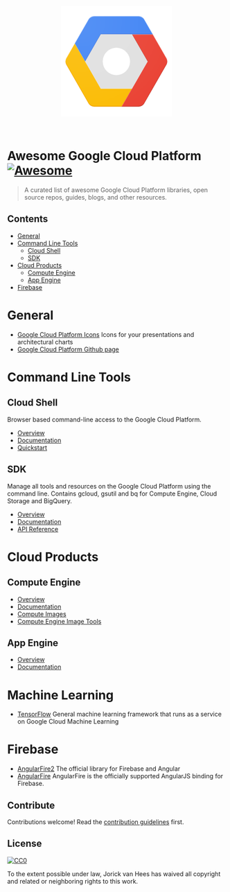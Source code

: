 <br/>
<p align="center">
  <img src="https://github.com/jvanhees/awesome-google-cloud-platform/raw/master/Google%20Cloud%20Platform.png">
</p>
<br/>

# Awesome Google Cloud Platform [![Awesome](https://cdn.rawgit.com/sindresorhus/awesome/d7305f38d29fed78fa85652e3a63e154dd8e8829/media/badge.svg)](https://github.com/sindresorhus/awesome)

> A curated list of awesome Google Cloud Platform libraries, open source repos, guides, blogs, and other resources.


## Contents

- [General](#general)
- [Command Line Tools](#command-line-tools)
  - [Cloud Shell](#cloud-shell)
  - [SDK](#sdk)
- [Cloud Products](#products)
  - [Compute Engine](#compute-engine)
  - [App Engine](#app-engine)
- [Firebase](#firebase)


# General

- [Google Cloud Platform Icons](https://cloud.google.com/icons/) Icons for your presentations and architectural charts
- [Google Cloud Platform Github page](https://github.com/GoogleCloudPlatform)


# Command Line Tools

## Cloud Shell

Browser based command-line access to the Google Cloud Platform.

- [Overview](https://cloud.google.com/shell/)
- [Documentation](https://cloud.google.com/shell/docs/)
- [Quickstart](https://cloud.google.com/shell/docs/quickstart)


## SDK

Manage all tools and resources on the Google Cloud Platform using the command line. Contains gcloud, gsutil and bq for Compute Engine, Cloud Storage and BigQuery.

- [Overview](https://cloud.google.com/sdk/)
- [Documentation](https://cloud.google.com/sdk/docs/)
- [API Reference](https://cloud.google.com/sdk/gcloud/reference/)


# Cloud Products

## Compute Engine

- [Overview](https://cloud.google.com/appengine/?hl=nl)
- [Documentation](https://cloud.google.com/compute/docs/?hl=nl)
- [Compute Images](https://github.com/GoogleCloudPlatform/compute-image-packages)
- [Compute Engine Image Tools](https://github.com/GoogleCloudPlatform/compute-image-tools)


## App Engine

- [Overview](https://cloud.google.com/appengine/?hl=nl)
- [Documentation](https://cloud.google.com/appengine/docs/?hl=nl)


# Machine Learning

- [TensorFlow](https://www.tensorflow.org/) General machine learning framework that runs as a service on Google Cloud Machine Learning


# Firebase

- [AngularFire2](https://github.com/angular/angularfire2) The official library for Firebase and Angular
- [AngularFire](https://github.com/firebase/angularfire) AngularFire is the officially supported AngularJS binding for Firebase.


## Contribute

Contributions welcome! Read the [contribution guidelines](contributing.md) first.


## License

[![CC0](http://mirrors.creativecommons.org/presskit/buttons/88x31/svg/cc-zero.svg)](http://creativecommons.org/publicdomain/zero/1.0)

To the extent possible under law, Jorick van Hees has waived all copyright and
related or neighboring rights to this work.
